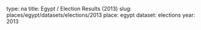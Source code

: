 type: na
title: Egypt / Election Results (2013)
slug: places/egypt/datasets/elections/2013
place: egypt
dataset: elections
year: 2013
